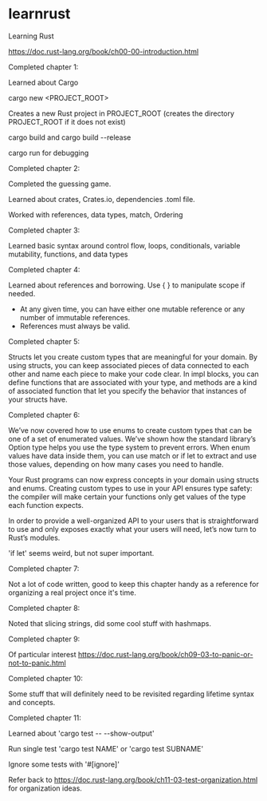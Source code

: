 # learnrust
Learning Rust


https://doc.rust-lang.org/book/ch00-00-introduction.html

Completed chapter 1:

Learned about Cargo

cargo new <PROJECT_ROOT>

Creates a new Rust project in PROJECT_ROOT (creates the directory PROJECT_ROOT if it does not exist)

cargo build and cargo build --release

cargo run for debugging

Completed chapter 2:

Completed the guessing game.

Learned about crates, Crates.io, dependencies .toml file.

Worked with references, data types, match, Ordering

Completed chapter 3:

Learned basic syntax around control flow, loops, conditionals, variable mutability, functions, and data types

Completed chapter 4:

Learned about references and borrowing. Use { } to manipulate scope if needed.
 - At any given time, you can have either one mutable reference or any number of immutable references.
 - References must always be valid.

 Completed chapter 5:

 Structs let you create custom types that are meaningful for your domain. By using structs, you can keep associated pieces of data connected to each other and name each piece to make your code clear. In impl blocks, you can define functions that are associated with your type, and methods are a kind of associated function that let you specify the behavior that instances of your structs have.

 Completed chapter 6:

 We’ve now covered how to use enums to create custom types that can be one of a set of enumerated values. We’ve shown how the standard library’s Option<T> type helps you use the type system to prevent errors. When enum values have data inside them, you can use match or if let to extract and use those values, depending on how many cases you need to handle.

Your Rust programs can now express concepts in your domain using structs and enums. Creating custom types to use in your API ensures type safety: the compiler will make certain your functions only get values of the type each function expects.

In order to provide a well-organized API to your users that is straightforward to use and only exposes exactly what your users will need, let’s now turn to Rust’s modules.

'if let' seems weird, but not super important.

Completed chapter 7:

Not a lot of code written, good to keep this chapter handy as a reference for organizing a real project once it's time.

Completed chapter 8:

Noted that slicing strings, did some cool stuff with hashmaps.

Completed chapter 9:

Of particular interest https://doc.rust-lang.org/book/ch09-03-to-panic-or-not-to-panic.html

Completed chapter 10:

Some stuff that will definitely need to be revisited regarding lifetime syntax and concepts.

Completed chapter 11:

Learned about 'cargo test -- --show-output'

Run single test 'cargo test NAME' or 'cargo test SUBNAME'

Ignore some tests with '#[ignore]'

Refer back to https://doc.rust-lang.org/book/ch11-03-test-organization.html for organization ideas.


